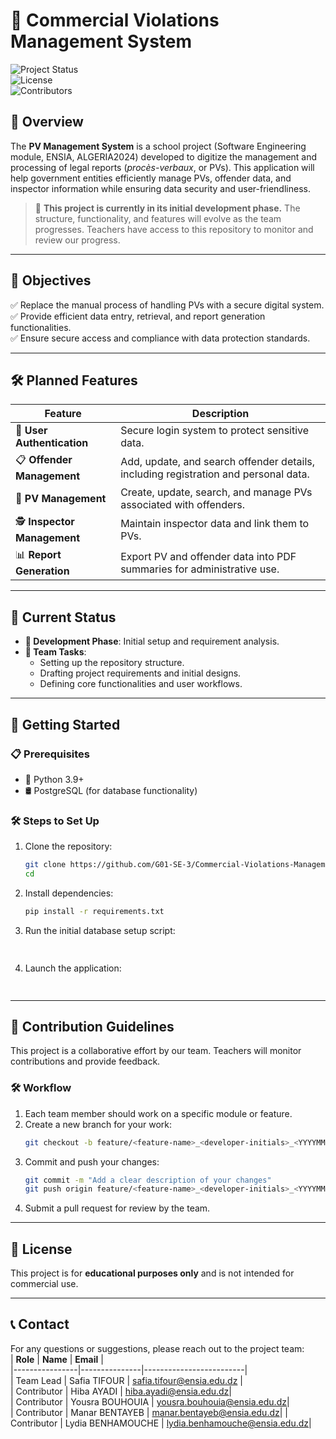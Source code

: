 # 📝 **Commercial Violations Management System**  

![Project Status](https://img.shields.io/badge/Status-In%20Development-yellow)  
![License](https://img.shields.io/badge/License-Educational-blue)  
![Contributors](https://img.shields.io/badge/Contributors-5-brightgreen)  

## 📖 Overview  
The **PV Management System** is a school project (Software Engineering module, ENSIA, ALGERIA2024) developed to digitize the management and processing of legal reports (*procès-verbaux*, or PVs). This application will help government entities efficiently manage PVs, offender data, and inspector information while ensuring data security and user-friendliness.  

> 🚧 **This project is currently in its initial development phase.** The structure, functionality, and features will evolve as the team progresses. Teachers have access to this repository to monitor and review our progress.

---

## 🎯 Objectives  
✅ Replace the manual process of handling PVs with a secure digital system.  
✅ Provide efficient data entry, retrieval, and report generation functionalities.  
✅ Ensure secure access and compliance with data protection standards.  

---

## 🛠️ Planned Features  

| **Feature**                | **Description**                                                                      |  
|----------------------------|--------------------------------------------------------------------------------------|  
| 🔐 **User Authentication**  | Secure login system to protect sensitive data.                                       |  
| 📋 **Offender Management**  | Add, update, and search offender details, including registration and personal data.  |  
| 📄 **PV Management**        | Create, update, search, and manage PVs associated with offenders.                   |  
| 🕵️ **Inspector Management** | Maintain inspector data and link them to PVs.                                       |  
| 📊 **Report Generation**    | Export PV and offender data into PDF summaries for administrative use.              |  

---

## 🧩 Current Status  
- **📅 Development Phase**: Initial setup and requirement analysis.  
- **📝 Team Tasks**:  
  - Setting up the repository structure.  
  - Drafting project requirements and initial designs.  
  - Defining core functionalities and user workflows.  


---

## 🚀 Getting Started  

### 📋 Prerequisites  
- 🐍 Python 3.9+  
- 🛢️ PostgreSQL (for database functionality)  

### 🛠️ Steps to Set Up  
1. Clone the repository:  
   ```bash  
   git clone https://github.com/G01-SE-3/Commercial-Violations-Management-System.git
   cd   
   ```  

2. Install dependencies:  
   ```bash  
   pip install -r requirements.txt  
   ```  

3. Run the initial database setup script:  
   ```bash  
    
   ```  

4. Launch the application:  
   ```bash  
    
   ```  

---

## 🤝 Contribution Guidelines  

This project is a collaborative effort by our team. Teachers will monitor contributions and provide feedback.  

### 🛠️ Workflow  
1. Each team member should work on a specific module or feature.  
2. Create a new branch for your work:  
   ```bash  
   git checkout -b feature/<feature-name>_<developer-initials>_<YYYYMMDD>  
   ```  
3. Commit and push your changes:  
   ```bash  
   git commit -m "Add a clear description of your changes"  
   git push origin feature/<feature-name>_<developer-initials>_<YYYYMMDD>   
   ```  
4. Submit a pull request for review by the team.  

---

## 📜 License  
This project is for **educational purposes only** and is not intended for commercial use.  

---

## 📞 Contact  

For any questions or suggestions, please reach out to the project team:  
| **Role**       | **Name**       | **Email**               |  
|----------------|---------------|-------------------------|  
| Team Lead      | Safia TIFOUR     | safia.tifour@ensia.edu.dz  |  
| Contributor    | Hiba AYADI | hiba.ayadi@ensia.edu.dz|  
| Contributor    | Yousra BOUHOUIA | yousra.bouhouia@ensia.edu.dz|  
| Contributor    | Manar BENTAYEB | manar.bentayeb@ensia.edu.dz| 
| Contributor    | Lydia BENHAMOUCHE | lydia.benhamouche@ensia.edu.dz| 
